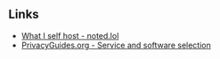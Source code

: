 ## Links 
- [What I self host - noted.lol](https://noted.lol/what-are-your-most-used-self-hosted-applications/)
- [PrivacyGuides.org - Service and software selection](https://www.privacyguides.org/)